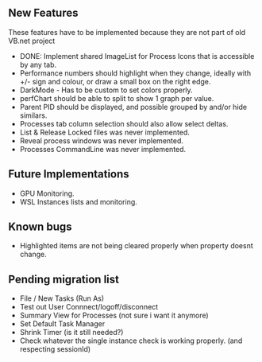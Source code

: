 ﻿## New Features

These features have to be implemented because they are not part of old VB.net project

* DONE: Implement shared ImageList for Process Icons that is accessible by any tab.
* Performance numbers should highlight when they change, ideally with +/- sign and colour, or draw a small box on the right edge.
* DarkMode - Has to be custom to set colors properly.
* perfChart should be able to split to show 1 graph per value.
* Parent PID should be displayed, and possible grouped by and/or hide similars.
* Processes tab column selection should also allow select deltas.
* List & Release Locked files was never implemented.
* Reveal process windows was never implemented.
* Processes CommandLine was never implemented.

## Future Implementations

* GPU Monitoring.
* WSL Instances lists and monitoring.

## Known bugs

* Highlighted items are not being cleared properly when property doesnt change.

## Pending migration list

* File / New Tasks (Run As)
* Test out User Connnect/logoff/disconnect
* Summary View for Processes (not sure i want it anymore)
* Set Default Task Manager
* Shrink Timer (is it still needed?)
* Check whatever the single instance check is working properly. (and respecting sessionId)


